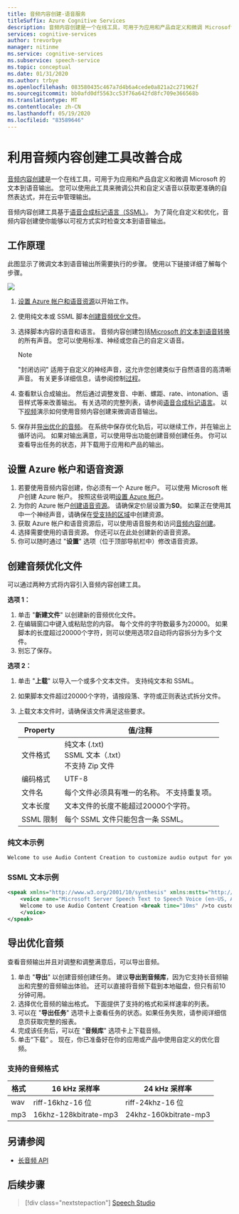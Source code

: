 ```yaml
---
title: 音频内容创建-语音服务
titleSuffix: Azure Cognitive Services
description: 音频内容创建是一个在线工具，可用于为应用和产品自定义和微调 Microsoft 的文本到语音输出。
services: cognitive-services
author: trevorbye
manager: nitinme
ms.service: cognitive-services
ms.subservice: speech-service
ms.topic: conceptual
ms.date: 01/31/2020
ms.author: trbye
ms.openlocfilehash: 083580435c467a7d4b6a4cede0a821a2c271962f
ms.sourcegitcommit: bb0afd0df5563cc53f76a642fd8fc709e366568b
ms.translationtype: MT
ms.contentlocale: zh-CN
ms.lasthandoff: 05/19/2020
ms.locfileid: "83589646"
---
```

# <a name="improve-synthesis-with-the-audio-content-creation-tool"></a>利用音频内容创建工具改善合成

[音频内容创建](https://aka.ms/audiocontentcreation)是一个在线工具，可用于为应用和产品自定义和微调 Microsoft 的文本到语音输出。 您可以使用此工具来微调公共和自定义语音以获取更准确的自然表达式，并在云中管理输出。

音频内容创建工具基于[语音合成标记语言（SSML）](speech-synthesis-markup.md)。 为了简化自定义和优化，音频内容创建使你能够以可视方式实时检查文本到语音输出。

## <a name="how-does-it-work"></a>工作原理

此图显示了微调文本到语音输出所需要执行的步骤。 使用以下链接详细了解每个步骤。

![](media/audio-content-creation/audio-content-creation-diagram.jpg)

1. [设置 Azure 帐户和语音资源](#set-up-your-azure-account-and-speech-resource)以开始工作。
2. 使用纯文本或 SSML 脚本[创建音频优化文件](#create-an-audio-tuning-file)。
3. 选择脚本内容的语音和语言。 音频内容创建包括[Microsoft 的文本到语音转换](language-support.md#text-to-speech)的所有声音。 您可以使用标准、神经或您自己的自定义语音。
   >[!NOTE]
   > "封闭访问" 适用于自定义的神经声音，这允许您创建类似于自然语音的高清晰声音。 有关更多详细信息，请参阅控制[过程](https://aka.ms/ignite2019/speech/ethics)。

4. 查看默认合成输出。 然后通过调整发音、中断、螺距、rate、intonation、语音样式等来改善输出。 有关选项的完整列表，请参阅[语音合成标记语言](speech-synthesis-markup.md)。 以下[视频](https://youtu.be/mUvf2NbfuYU)演示如何使用音频内容创建来微调语音输出。 
5. 保存并[导出优化的音频](#export-tuned-audio)。 在系统中保存优化轨后，可以继续工作，并在输出上循环访问。 如果对输出满意，可以使用导出功能创建音频创建任务。 你可以查看导出任务的状态，并下载用于应用和产品的输出。

## <a name="set-up-your-azure-account-and-speech-resource"></a>设置 Azure 帐户和语音资源

1. 若要使用音频内容创建，你必须有一个 Azure 帐户。 可以使用 Microsoft 帐户创建 Azure 帐户。 按照这些说明[设置 Azure 帐户](get-started.md#new-resource)。 
2. 为你的 Azure 帐户[创建语音资源](https://docs.microsoft.com/azure/cognitive-services/speech-service/get-started#create-the-resource)。 请确保定价层设置为**S0**。 如果正在使用其中一个神经声音，请确保在[受支持的区域](regions.md#standard-and-neural-voices)中创建资源。
2. 获取 Azure 帐户和语音资源后，可以使用语音服务和访问[音频内容创建](https://aka.ms/audiocontentcreation)。
3. 选择需要使用的语音资源。 你还可以在此处创建新的语音资源。 
4. 你可以随时通过 "**设置**" 选项（位于顶部导航栏中）修改语音资源。

## <a name="create-an-audio-tuning-file"></a>创建音频优化文件

可以通过两种方式将内容引入音频内容创建工具。

**选项 1：**

1. 单击 "**新建文件**" 以创建新的音频优化文件。
2. 在编辑窗口中键入或粘贴您的内容。 每个文件的字符数最多为20000。 如果脚本的长度超过20000个字符，则可以使用选项2自动将内容拆分为多个文件。 
3. 别忘了保存。

**选项 2：**

1. 单击 "**上载**" 以导入一个或多个文本文件。 支持纯文本和 SSML。
2. 如果脚本文件超过20000个字符，请按段落、字符或正则表达式拆分文件。 
3. 上载文本文件时，请确保该文件满足这些要求。

   | Property | 值/注释 |
   |----------|---------------|
   | 文件格式 | 纯文本 (.txt)<br/> SSML 文本（.txt）<br/> 不支持 Zip 文件 |
   | 编码格式 | UTF-8 |
   | 文件名 | 每个文件必须具有唯一的名称。 不支持重复项。 |
   | 文本长度 | 文本文件的长度不能超过20000个字符。 |
   | SSML 限制 | 每个 SSML 文件只能包含一条 SSML。 |

### <a name="plain-text-example"></a>纯文本示例

```txt
Welcome to use Audio Content Creation to customize audio output for your products.
```

### <a name="ssml-text-example"></a>SSML 文本示例

```xml
<speak xmlns="http://www.w3.org/2001/10/synthesis" xmlns:mstts="http://www.w3.org/2001/mstts" version="1.0" xml:lang="en-US">
    <voice name="Microsoft Server Speech Text to Speech Voice (en-US, AriaNeural)">
    Welcome to use Audio Content Creation <break time="10ms" />to customize audio output for your products.
    </voice>
</speak>
```

## <a name="export-tuned-audio"></a>导出优化音频

查看音频输出并且对调整和调整满意后，可以导出音频。

1. 单击 "**导出**" 以创建音频创建任务。 建议**导出到音频库**，因为它支持长音频输出和完整的音频输出体验。 还可以直接将音频下载到本地磁盘，但只有前10分钟可用。 
2. 选择优化音频的输出格式。 下面提供了支持的格式和采样速率的列表。
3. 可以在 "**导出任务**" 选项卡上查看任务的状态。如果任务失败，请参阅详细信息页获取完整的报表。
4. 完成该任务后，可以在 "**音频库**" 选项卡上下载音频。
5. 单击“下载”  。 现在，你已准备好在你的应用或产品中使用自定义的优化音频。

### <a name="supported-audio-formats"></a>支持的音频格式

| 格式 | 16 kHz 采样率 | 24 kHz 采样率 |
|--------|--------------------|--------------------|
| wav | riff-16khz-16 位 | riff-24khz-16 位 |
| mp3 | 16khz-128kbitrate-mp3 | 24khz-160kbitrate-mp3 |

## <a name="see-also"></a>另请参阅

* [长音频 API](https://aka.ms/long-audio-api)

## <a name="next-steps"></a>后续步骤

> [!div class="nextstepaction"]
> [Speech Studio](https://speech.microsoft.com)
